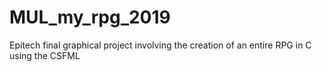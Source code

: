 # MUL_my_rpg_2019

Epitech final graphical project involving the creation of an entire RPG in C using the CSFML